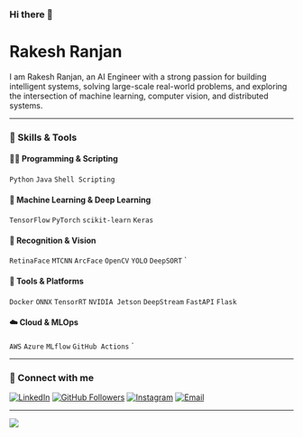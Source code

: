 ### Hi there 👋

# Rakesh Ranjan

I am Rakesh Ranjan, an AI Engineer with a strong passion for building intelligent systems, solving large-scale real-world problems, and exploring the intersection of machine learning, computer vision, and distributed systems.


---

### 🧠 Skills & Tools

#### 👨‍💻 Programming & Scripting
`Python` `Java` `Shell Scripting`

#### 🧪 Machine Learning & Deep Learning
`TensorFlow` `PyTorch` `scikit-learn` `Keras`

#### 🧠 Recognition & Vision
`RetinaFace` `MTCNN` `ArcFace` `OpenCV` `YOLO` `DeepSORT` `

#### 🧰 Tools & Platforms
`Docker` `ONNX` `TensorRT` `NVIDIA Jetson` `DeepStream` `FastAPI` `Flask`

#### ☁️ Cloud & MLOps
`AWS` `Azure` `MLflow`  `GitHub Actions` `

---

### 🔗 Connect with me

[![LinkedIn](https://img.shields.io/badge/-LinkedIn-222222?style=flat-square&logo=Linkedin&logoColor=white&link=https://www.linkedin.com/in/rakesh-ranjan-143vny430/)](https://www.linkedin.com/in/rakesh-ranjan-143vny430/)
[![GitHub Followers](https://img.shields.io/github/followers/rakeshvani?label=follow&style=social)](https://github.com/rakeshvani)
[![Instagram](https://img.shields.io/badge/-Instagram-222222?style=flat-square&logo=instagram&logoColor=white)](https://www.instagram.com/rranjan_1/)
[![Email](https://img.shields.io/badge/-Email-222222?style=flat-square&logo=gmail&logoColor=white)](mailto:rakeshranjanparsa@gmail.com)

---

<!-- GitHub stats and top languages -->
<img src="https://github-readme-stats.vercel.app/api/top-langs/?username=rakeshvani&layout=compact&hide=html" />

<!--
_Last updated: May 2023_
-->
